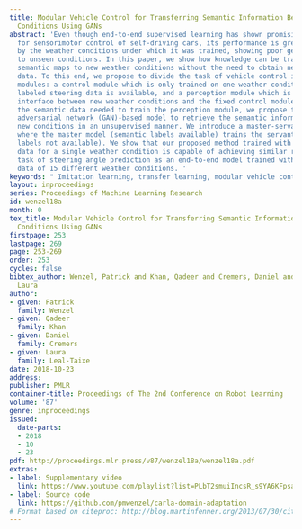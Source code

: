 ```yaml
---
title: Modular Vehicle Control for Transferring Semantic Information Between Weather
  Conditions Using GANs
abstract: 'Even though end-to-end supervised learning has shown promising results
  for sensorimotor control of self-driving cars, its performance is greatly affected
  by the weather conditions under which it was trained, showing poor generalization
  to unseen conditions. In this paper, we show how knowledge can be transferred using
  semantic maps to new weather conditions without the need to obtain new ground truth
  data. To this end, we propose to divide the task of vehicle control into two independent
  modules: a control module which is only trained on one weather condition for which
  labeled steering data is available, and a perception module which is used as an
  interface between new weather conditions and the fixed control module. To generate
  the semantic data needed to train the perception module, we propose to use a generative
  adversarial network (GAN)-based model to retrieve the semantic information for the
  new conditions in an unsupervised manner. We introduce a master-servant architecture,
  where the master model (semantic labels available) trains the servant model (semantic
  labels not available). We show that our proposed method trained with ground truth
  data for a single weather condition is capable of achieving similar results on the
  task of steering angle prediction as an end-to-end model trained with ground truth
  data of 15 different weather conditions. '
keywords: " Imitation learning, transfer learning, modular vehicle control"
layout: inproceedings
series: Proceedings of Machine Learning Research
id: wenzel18a
month: 0
tex_title: Modular Vehicle Control for Transferring Semantic Information Between Weather
  Conditions Using GANs
firstpage: 253
lastpage: 269
page: 253-269
order: 253
cycles: false
bibtex_author: Wenzel, Patrick and Khan, Qadeer and Cremers, Daniel and Leal-Taixe,
  Laura
author:
- given: Patrick
  family: Wenzel
- given: Qadeer
  family: Khan
- given: Daniel
  family: Cremers
- given: Laura
  family: Leal-Taixe
date: 2018-10-23
address: 
publisher: PMLR
container-title: Proceedings of The 2nd Conference on Robot Learning
volume: '87'
genre: inproceedings
issued:
  date-parts:
  - 2018
  - 10
  - 23
pdf: http://proceedings.mlr.press/v87/wenzel18a/wenzel18a.pdf
extras:
- label: Supplementary video
  link: https://www.youtube.com/playlist?list=PLbT2smuiIncsR_s9YA6KFpsa8gMwus5u7
- label: Source code
  link: https://github.com/pmwenzel/carla-domain-adaptation
# Format based on citeproc: http://blog.martinfenner.org/2013/07/30/citeproc-yaml-for-bibliographies/
---
```

